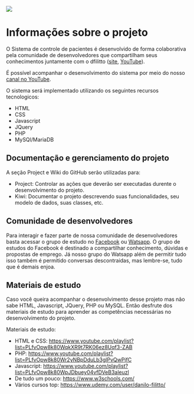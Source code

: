 ![](/imagens/Sistema%20de%20controle%20cl%C3%ADnico.jpg)
# Informações sobre o projeto
O Sistema de controle de pacientes é desenvolvido de forma colaborativa pela comunidade de desenvolvedores que compartilham seus conhecimentos juntamente com o dfilitto ([site](https://dfilitto.com.br/), [YouTube](https://www.youtube.com/danilofilittoppr)).

É possível acompanhar o desenvolvimento do sistema por meio do nosso [canal no YouTube](http://www.youtube.com/channel/UCryuJNaryiAa4vQaO2_RXtw?sub_confirmation=1).

O sistema será implementado utilizando os seguintes recursos tecnologicos:
- HTML
- CSS
- Javascript
- JQuery
- PHP
- MySQl/MariaDB

## Documentação e gerenciamento do projeto
A seção Project e Wiki do GitHub serão utilizadas para:
- Project: Controlar as ações que deverão ser executadas durente o desenvolvimento do projeto.
- Kiwi: Documentar o projeto descrevendo suas funcionalidades, seu modelo de dados, suas classes, etc.

## Comunidade de desenvolvedores
Para interagir e fazer parte de nossa comunidade de desenvolvedores basta acessar o grupo de estudo no [Facebook](https://www.facebook.com/groups/186542395025177/) ou [Watsapp](https://chat.whatsapp.com/LMXJkdHOwLyF9X0FyKcjTl). O grupo de estudos do Facebook é destinado a compartilhar conhecimento, dúvidas e propostas de emprego. Já nosso grupo do Watsapp além de permitir tudo isso também é permitido conversas descontraidas, mas lembre-se, tudo que é demais enjoa.

## Materiais de estudo

Caso você queira acompanhar o desenvolvimento desse projeto mas não sabe HTML, Javascript, JQuery, PHP ou MySQL. Então desfrute dos materiais de estudo para aprender as competências necessárias no desenvolvimento do projeto.

Materiais de estudo:
- HTML e CSS: https://www.youtube.com/playlist?list=PLfvOpw8k80WqkXR9t7RK06ez8Uqf3-ZAB 
- PHP: https://www.youtube.com/playlist?list=PLfvOpw8k80Wr2yNBpDduLb3glPvQwPjfC
- Javascript: https://www.youtube.com/playlist?list=PLfvOpw8k80WpJDbuey04vfDVeB3aleuzl
- De tudo um pouco: https://www.w3schools.com/
- Vários cursos top: https://www.udemy.com/user/danilo-filitto/
